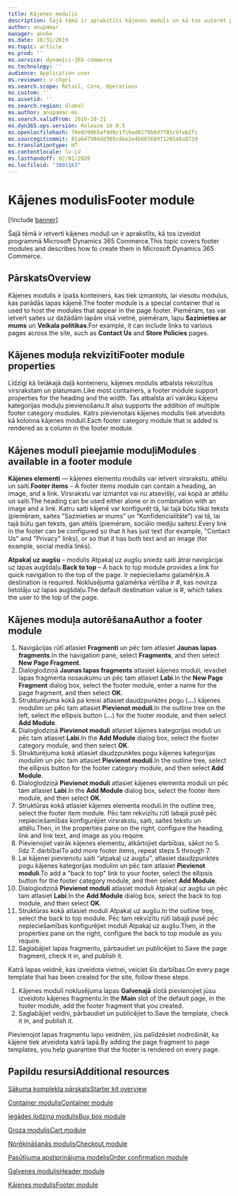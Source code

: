```yaml
---
title: Kājenes modulis
description: Šajā tēmā ir aprakstīti kājenes moduļi un kā tos autorēt programmā Dynamics 365 Commerce.
author: anupamar
manager: annbe
ms.date: 10/31/2019
ms.topic: article
ms.prod: ''
ms.service: dynamics-365-commerce
ms.technology: ''
audience: Application user
ms.reviewer: v-chgri
ms.search.scope: Retail, Core, Operations
ms.custom: ''
ms.assetid: ''
ms.search.region: Global
ms.author: anupamar-ms
ms.search.validFrom: 2019-10-31
ms.dyn365.ops.version: Release 10.0.5
ms.openlocfilehash: f8e0290b5af9d0c1fc9ad0279b0d7f81c9feb2fc
ms.sourcegitcommit: 81a647904dd305c4be2e4b683689f128548a872d
ms.translationtype: HT
ms.contentlocale: lv-LV
ms.lasthandoff: 02/01/2020
ms.locfileid: "3001163"
---
```

# <a name="footer-module"></a><span data-ttu-id="20a73-103">Kājenes modulis</span><span class="sxs-lookup"><span data-stu-id="20a73-103">Footer module</span></span>  


[!include [banner](includes/banner.md)]

<span data-ttu-id="20a73-104">Šajā tēmā ir ietverti kājenes moduļi un ir aprakstīts, kā tos izveidot programmā Microsoft Dynamics 365 Commerce.</span><span class="sxs-lookup"><span data-stu-id="20a73-104">This topic covers footer modules and describes how to create them in Microsoft Dynamics 365 Commerce.</span></span>

## <a name="overview"></a><span data-ttu-id="20a73-105">Pārskats</span><span class="sxs-lookup"><span data-stu-id="20a73-105">Overview</span></span>

<span data-ttu-id="20a73-106">Kājenes modulis ir īpašs konteiners, kas tiek izmantots, lai viesotu moduļus, kas parādās lapas kājenē.</span><span class="sxs-lookup"><span data-stu-id="20a73-106">The footer module is a special container that is used to host the modules that appear in the page footer.</span></span> <span data-ttu-id="20a73-107">Piemēram, tas var ietvert saites uz dažādām lapām visā vietnē, piemēram, lapu **Sazinieties ar mums** un **Veikala politikas**.</span><span class="sxs-lookup"><span data-stu-id="20a73-107">For example, it can include links to various pages across the site, such as **Contact Us** and **Store Policies** pages.</span></span>

## <a name="footer-module-properties"></a><span data-ttu-id="20a73-108">Kājenes moduļa rekvizīti</span><span class="sxs-lookup"><span data-stu-id="20a73-108">Footer module properties</span></span> 

<span data-ttu-id="20a73-109">Līdzīgi kā lielākajā daļā konteineru, kājenes modulis atbalsta rekvizītus virsrakstam un platumam.</span><span class="sxs-lookup"><span data-stu-id="20a73-109">Like most containers, a footer module support properties for the heading and the width.</span></span> <span data-ttu-id="20a73-110">Tas atbalsta arī vairāku kājeņu kategorijas moduļu pievienošanu.</span><span class="sxs-lookup"><span data-stu-id="20a73-110">It also supports the addition of multiple footer category modules.</span></span> <span data-ttu-id="20a73-111">Katrs pievienotais kājenes modulis tiek atveidots kā kolonna kājenes modulī.</span><span class="sxs-lookup"><span data-stu-id="20a73-111">Each footer category module that is added is rendered as a column in the footer module.</span></span>

## <a name="modules-available-in-a-footer-module"></a><span data-ttu-id="20a73-112">Kājenes modulī pieejamie moduļi</span><span class="sxs-lookup"><span data-stu-id="20a73-112">Modules available in a footer module</span></span>

<span data-ttu-id="20a73-113">**Kājenes elementi** — kājenes elementu modulis var ietvert virsrakstu, attēlu un saiti.</span><span class="sxs-lookup"><span data-stu-id="20a73-113">**Footer items** – A footer items module can contain a heading, an image, and a link.</span></span> <span data-ttu-id="20a73-114">Virsrakstu var izmantot vai nu atsevišķi, vai kopā ar attēlu un saiti.</span><span class="sxs-lookup"><span data-stu-id="20a73-114">The heading can be used either alone or in combination with an image and a link.</span></span> <span data-ttu-id="20a73-115">Katru saiti kājenē var konfigurēt tā, lai tajā būtu tikai teksts (piemēram, saites “Sazinieties ar mums” un “Konfidencialitāte”) vai tā, lai tajā būtu gan teksts, gan attēls (piemēram, sociālo mediju saites).</span><span class="sxs-lookup"><span data-stu-id="20a73-115">Every link in the footer can be configured so that it has just text (for example, "Contact Us" and "Privacy" links), or so that it has both text and an image (for example, social media links).</span></span>

<span data-ttu-id="20a73-116">**Atpakaļ uz augšu** – modulis Atpakaļ uz augšu sniedz saiti ātrai navigācijai uz lapas augšdaļu.</span><span class="sxs-lookup"><span data-stu-id="20a73-116">**Back to top** – A back to top module provides a link for quick navigation to the top of the page.</span></span> <span data-ttu-id="20a73-117">Ir nepieciešams galamērķis.</span><span class="sxs-lookup"><span data-stu-id="20a73-117">A destination is required.</span></span> <span data-ttu-id="20a73-118">Noklusējuma galamērķa vērtība ir #, kas novirza lietotāju uz lapas augšdaļu.</span><span class="sxs-lookup"><span data-stu-id="20a73-118">The default destination value is #, which takes the user to the top of the page.</span></span>

## <a name="author-a-footer-module"></a><span data-ttu-id="20a73-119">Kājenes moduļa autorēšana</span><span class="sxs-lookup"><span data-stu-id="20a73-119">Author a footer module</span></span>

1. <span data-ttu-id="20a73-120">Navigācijas rūtī atlasiet **Fragmenti** un pēc tam atlasiet **Jaunas lapas fragments**.</span><span class="sxs-lookup"><span data-stu-id="20a73-120">In the navigation pane, select **Fragments**, and then select **New Page Fragment**.</span></span>
1. <span data-ttu-id="20a73-121">Dialoglodziņā **Jaunas lapas fragments** atlasiet kājenes moduli, ievadiet lapas fragmenta nosaukumu un pēc tam atlasiet **Labi**.</span><span class="sxs-lookup"><span data-stu-id="20a73-121">In the **New Page Fragment** dialog box, select the footer module, enter a name for the page fragment, and then select **OK**.</span></span>
1. <span data-ttu-id="20a73-122">Strukturējuma kokā pa kreisi atlasiet daudzpunktes pogu (**...**) kājenes modulim un pēc tam atlasiet **Pievienot moduli**.</span><span class="sxs-lookup"><span data-stu-id="20a73-122">In the outline tree on the left, select the ellipsis button (**...**) for the footer module, and then select **Add Module**.</span></span>
1. <span data-ttu-id="20a73-123">Dialoglodziņā **Pievienot moduli** atlasiet kājenes kategorijas moduli un pēc tam atlasiet **Labi**.</span><span class="sxs-lookup"><span data-stu-id="20a73-123">In the **Add Module** dialog box, select the footer category module, and then select **OK**.</span></span>
1. <span data-ttu-id="20a73-124">Strukturējuma kokā atlasiet daudzpunktes pogu kājenes kategorijas modulim un pēc tam atlasiet **Pievienot moduli**.</span><span class="sxs-lookup"><span data-stu-id="20a73-124">In the outline tree, select the ellipsis button for the footer category module, and then select **Add Module**.</span></span>
1. <span data-ttu-id="20a73-125">Dialoglodziņā **Pievienot moduli** atlasiet kājenes elementa moduli un pēc tam atlasiet **Labi**.</span><span class="sxs-lookup"><span data-stu-id="20a73-125">In the **Add Module** dialog box, select the footer item module, and then select **OK**.</span></span>
1. <span data-ttu-id="20a73-126">Struktūras kokā atlasiet kājenes elementa moduli.</span><span class="sxs-lookup"><span data-stu-id="20a73-126">In the outline tree, select the footer item module.</span></span> <span data-ttu-id="20a73-127">Pēc tam rekvizītu rūtī labajā pusē pēc nepieciešamības konfigurējiet virsrakstu, saiti, saites tekstu un attēlu.</span><span class="sxs-lookup"><span data-stu-id="20a73-127">Then, in the properties pane on the right, configure the heading, link and link text, and image as you require.</span></span>
1. <span data-ttu-id="20a73-128">Pievienojiet vairāk kājenes elementu, atkārtojiet darbības, sākot no 5. līdz 7. darbībai</span><span class="sxs-lookup"><span data-stu-id="20a73-128">To add more footer items, repeat steps 5 through 7.</span></span>
1. <span data-ttu-id="20a73-129">Lai kājenei pievienotu saiti “atpakaļ uz augšu”, atlasiet daudzpunktes pogu kājenes kategorijas modulim un pēc tam atlasiet **Pievienot moduli**.</span><span class="sxs-lookup"><span data-stu-id="20a73-129">To add a "back to top" link to your footer, select the ellipsis button for the footer category module, and then select **Add Module**.</span></span>
1. <span data-ttu-id="20a73-130">Dialoglodziņā **Pievienot moduli** atlasiet moduli Atpakaļ uz augšu un pēc tam atlasiet **Labi**.</span><span class="sxs-lookup"><span data-stu-id="20a73-130">In the **Add Module** dialog box, select the back to top module, and then select **OK**.</span></span>
1. <span data-ttu-id="20a73-131">Struktūras kokā atlasiet moduli Atpakaļ uz augšu.</span><span class="sxs-lookup"><span data-stu-id="20a73-131">In the outline tree, select the back to top module.</span></span> <span data-ttu-id="20a73-132">Pēc tam rekvizītu rūtī labajā pusē pēc nepieciešamības konfigurējiet moduli Atpakaļ uz augšu.</span><span class="sxs-lookup"><span data-stu-id="20a73-132">Then, in the properties pane on the right, configure the back to top module as you require.</span></span>
1. <span data-ttu-id="20a73-133">Saglabājiet lapas fragmentu, pārbaudiet un publicējiet to.</span><span class="sxs-lookup"><span data-stu-id="20a73-133">Save the page fragment, check it in, and publish it.</span></span>

<span data-ttu-id="20a73-134">Katrā lapas veidnē, kas izveidota vietnei, veiciet šīs darbības.</span><span class="sxs-lookup"><span data-stu-id="20a73-134">On every page template that has been created for the site, follow these steps.</span></span>

1. <span data-ttu-id="20a73-135">Kājenes modulī noklusējuma lapas **Galvenajā** slotā pievienojiet jūsu izveidoto kājenes fragmentu.</span><span class="sxs-lookup"><span data-stu-id="20a73-135">In the **Main** slot of the default page, in the footer module, add the footer fragment that you created.</span></span>
1. <span data-ttu-id="20a73-136">Saglabājiet veidni, pārbaudiet un publicējiet to.</span><span class="sxs-lookup"><span data-stu-id="20a73-136">Save the template, check it in, and publish it.</span></span>

<span data-ttu-id="20a73-137">Pievienojot lapas fragmentu lapu veidnēm, jūs palīdzēsiet nodrošināt, ka kājene tiek atveidota katrā lapā.</span><span class="sxs-lookup"><span data-stu-id="20a73-137">By adding the page fragment to page templates, you help guarantee that the footer is rendered on every page.</span></span>

## <a name="additional-resources"></a><span data-ttu-id="20a73-138">Papildu resursi</span><span class="sxs-lookup"><span data-stu-id="20a73-138">Additional resources</span></span>

[<span data-ttu-id="20a73-139">Sākuma komplekta pārskats</span><span class="sxs-lookup"><span data-stu-id="20a73-139">Starter kit overview</span></span>](starter-kit-overview.md)

[<span data-ttu-id="20a73-140">Container modulis</span><span class="sxs-lookup"><span data-stu-id="20a73-140">Container module</span></span>](add-container-module.md)

[<span data-ttu-id="20a73-141">Iegādes lodziņa modulis</span><span class="sxs-lookup"><span data-stu-id="20a73-141">Buy box module</span></span>](add-buy-box.md)

[<span data-ttu-id="20a73-142">Groza modulis</span><span class="sxs-lookup"><span data-stu-id="20a73-142">Cart module</span></span>](add-cart-module.md)

[<span data-ttu-id="20a73-143">Norēķināšanās modulis</span><span class="sxs-lookup"><span data-stu-id="20a73-143">Checkout module</span></span>](add-checkout-module.md)

[<span data-ttu-id="20a73-144">Pasūtījuma apstiprinājuma modelis</span><span class="sxs-lookup"><span data-stu-id="20a73-144">Order confirmation module</span></span>](order-confirmation-module.md)

[<span data-ttu-id="20a73-145">Galvenes modulis</span><span class="sxs-lookup"><span data-stu-id="20a73-145">Header module</span></span>](author-header-module.md)

[<span data-ttu-id="20a73-146">Kājenes modulis</span><span class="sxs-lookup"><span data-stu-id="20a73-146">Footer module</span></span>](author-footer-module.md)
